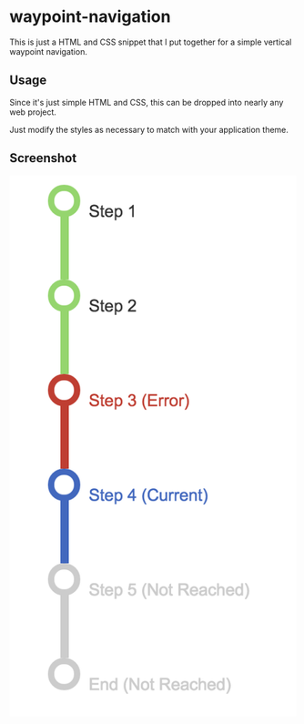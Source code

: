# waypoint-navigation

This is just a HTML and CSS snippet that I put together for a simple vertical
waypoint navigation.

## Usage

Since it's just simple HTML and CSS, this can be dropped into nearly any web
project.

Just modify the styles as necessary to match with your application theme.

## Screenshot

![image](doc/images/waypoint-nav.png)
